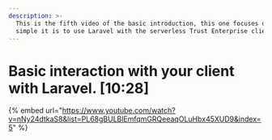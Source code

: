 ```yaml
---
description: >-
  This is the fifth video of the basic introduction, this one focuses on how
  simple it is to use Laravel with the serverless Trust Enterprise client.
---
```


# Basic interaction with your client with Laravel. \[10:28\]

{% embed url="https://www.youtube.com/watch?v=nNy24dtkaS8&list=PL68gBULBlEmfqmGRQeeaqOLuHbx45XUD9&index=5" %}



